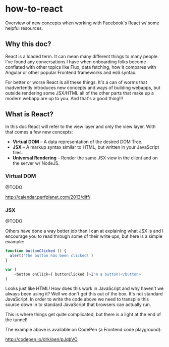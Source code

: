# how-to-react

Overview of new concepts when working with
Facebook's React w/ some helpful resources.

## Why this doc?

React is a loaded term. It can mean many different things to many people.
I've found any conversations I have when onboarding folks become conflated
with other topics like Flux, data fetching, how it compares with
Angular or other popular Frontend frameworks and es6 syntax.

For better or worse React is all these things. It's a can of worms that
inadvertently introduces new concepts and ways of building webapps, but
outside rendering some JSX/HTML all of the other parts that make up a
modern webapp are up to you. And that's a good thing!!!

## What is React?

In this doc React will refer to the view layer and only the view layer.
With that comes a few new concepts:

- **Virtual DOM** – A data representation of the desired DOM Tree.
- **JSX** – A markup syntax similar to HTML, but written in your JavaScript files.
- **Universal Rendering** – Render the same JSX view in the client and on the server w/ NodeJS.

### Virtual DOM

@TODO

http://calendar.perfplanet.com/2013/diff/

### JSX

@TODO

Others have done a way better job than I can at explaining
what JSX is and I encourage you to read through some of
their write ups, but here is a simple example:

```js
function buttonClicked () {
  alert('The button has been clicked!')
}

var (
    <button onClick={ buttonClicked }>I'm a button!</button>
)
```

Looks just like HTML! How does this work in JavaScript and
why haven't we always been using it? Well we don't
get this out of the box. It's not standard JavaScript.
In order to write the code above we need to transpile this
source down in to standard JavaScript that browsers can actually run.

This is where things get quite complicated, but there is
a light at the end of the tunnel!

The example above is available on CodePen (a Frontend code playground):

http://codepen.io/drk/pen/pJqbVO

